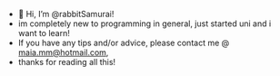 - 👋 Hi, I’m @rabbitSamurai!
- im completely new to programming in general, just started uni and i want to learn!
- If you have any tips and/or advice, please contact me @ maia.mm@hotmail.com,
-  thanks for reading all this!
